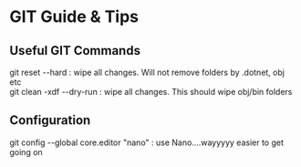 # GIT Guide & Tips

## Useful GIT Commands

git reset --hard    : wipe all changes. Will not remove folders by .dotnet, obj etc  
git clean -xdf --dry-run   : wipe all changes. This should wipe obj/bin folders

## Configuration
git config --global core.editor "nano"  : use Nano....wayyyyy easier to get going on

